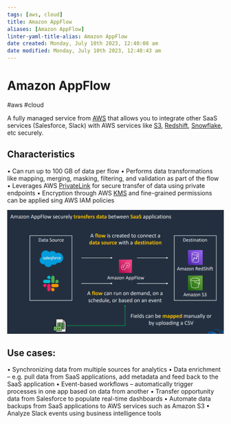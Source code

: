 ```yaml
---
tags: [aws, cloud]
title: Amazon AppFlow
aliases: [Amazon AppFlow]
linter-yaml-title-alias: Amazon AppFlow
date created: Monday, July 10th 2023, 12:40:08 am
date modified: Monday, July 10th 2023, 12:40:43 am
---
```

# Amazon AppFlow
#aws #cloud

A fully managed service from [AWS](Cloud%20Computing/AWS/AWS.md) that allows you to integrate other SaaS services (Salesforce, Slack) with AWS services like [S3](Cloud%20Computing/AWS/Storage/S3.md), [Redshift](Cloud%20Computing/AWS/Databases/Redshift.md), [Snowflake](Snowflake), etc securely.

## Characteristics

• Can run up to 100 GB of data per flow
• Performs data transformations like mapping, merging, masking, filtering, and validation as part of the flow
• Leverages AWS [PrivateLink](PrivateLink) for secure transfer of data using private endpoints
• Encryption through AWS [KMS](Cloud%20Computing/AWS/Security%20&%20Identity/KMS.md) and fine-grained permissions can be applied  sing AWS IAM policies

![](Attachments/Pasted%20image%2020230325221254.png)


## Use cases:

• Synchronizing data from multiple sources for analytics
• Data enrichment – e.g. pull data from SaaS applications, add metadata and feed back to the SaaS application
• Event-based workflows – automatically trigger processes in one app based on data from another
• Transfer opportunity data from Salesforce to populate real-time dashboards
• Automate data backups from SaaS applications to AWS services such as Amazon S3
• Analyze Slack events using business intelligence tools